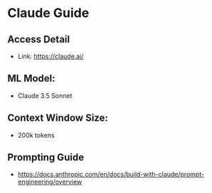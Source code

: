 # Claude Guide

## Access Detail
* Link: https://claude.ai/

## ML Model: 
* Claude 3.5 Sonnet

## Context Window Size: 
* 200k tokens

## Prompting Guide
* https://docs.anthropic.com/en/docs/build-with-claude/prompt-engineering/overview


